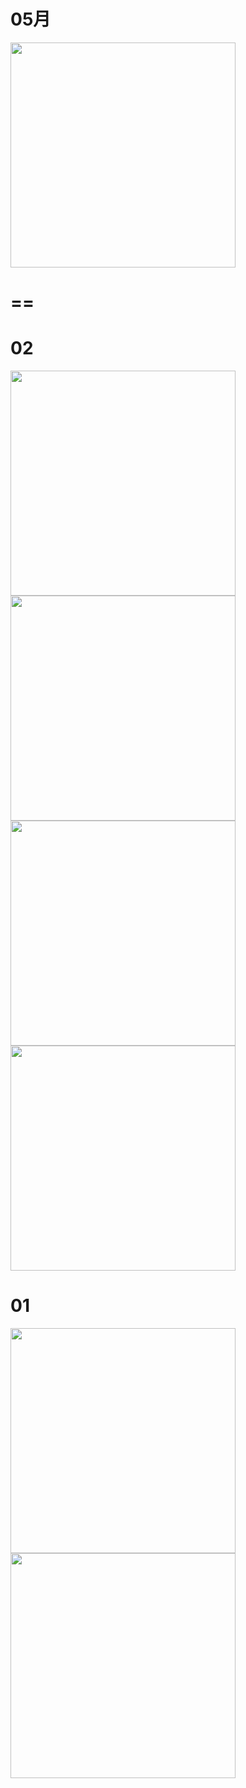 # 05月

<img src="" width="360" height="auto">

# ==
# 02
<img src="https://user-images.githubusercontent.com/4385327/166265214-dd8cf161-d7ca-4f98-ba6f-70e6c84db288.jpg" width="360" height="auto">
<img src="https://user-images.githubusercontent.com/4385327/166265288-b0f6e434-4043-4646-ac55-cf475978d215.jpg" width="360" height="auto">
<img src="https://user-images.githubusercontent.com/4385327/166265452-3bce37f9-ac28-4136-8924-e77ade53cf9d.jpg" width="360" height="auto">
<img src="https://user-images.githubusercontent.com/4385327/166265958-70c50acc-0b33-412c-9a18-e7c665e4cb07.jpg" width="360" height="auto">

# 01
<img src="https://user-images.githubusercontent.com/4385327/166265028-a8d5d497-06d6-4700-9a02-8a88b7ae2a6a.jpg" width="360" height="auto">
<img src="https://user-images.githubusercontent.com/4385327/166267537-4dcc96ee-3041-45f5-ba78-e1651100a5d5.jpg" width="360" height="auto">
